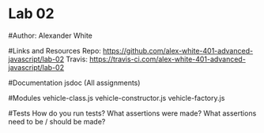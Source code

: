# Lab 02
#Author:
Alexander White

#Links and Resources
Repo: https://github.com/alex-white-401-advanced-javascript/lab-02
Travis: https://travis-ci.com/alex-white-401-advanced-javascript/lab-02

#Documentation
jsdoc (All assignments)

#Modules
vehicle-class.js
vehicle-constructor.js
vehicle-factory.js


#Tests
How do you run tests?
What assertions were made?
What assertions need to be / should be made?